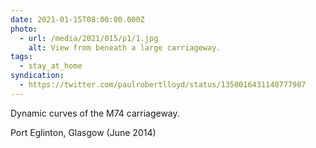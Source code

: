 ```yaml
---
date: 2021-01-15T08:00:00.000Z
photo:
  - url: /media/2021/015/p1/1.jpg
    alt: View from beneath a large carriageway.
tags:
  - stay_at_home
syndication:
  - https://twitter.com/paulrobertlloyd/status/1350016431140777987
---
```


Dynamic curves of the M74 carriageway.

Port Eglinton, Glasgow (June 2014)
